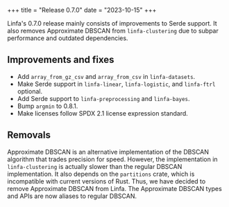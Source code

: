 +++
title = "Release 0.7.0"
date = "2023-10-15"
+++

Linfa's 0.7.0 release mainly consists of improvements to Serde support. It also removes Approximate DBSCAN from `linfa-clustering` due to subpar performance and outdated dependencies.

<!-- more -->

## Improvements and fixes

 * Add `array_from_gz_csv` and `array_from_csv` in `linfa-datasets`.
 * Make Serde support in `linfa-linear`, `linfa-logistic`, and `linfa-ftrl` optional.
 * Add Serde support to `linfa-preprocessing` and `linfa-bayes`.
 * Bump `argmin` to 0.8.1.
 * Make licenses follow SPDX 2.1 license expression standard.

## Removals

Approximate DBSCAN is an alternative implementation of the DBSCAN algorithm that trades precision for speed. However, the implementation in `linfa-clustering` is actually slower than the regular DBSCAN implementation. It also depends on the `partitions` crate, which is incompatible with current versions of Rust. Thus, we have decided to remove Approximate DBSCAN from Linfa. The Approximate DBSCAN types and APIs are now aliases to regular DBSCAN.
